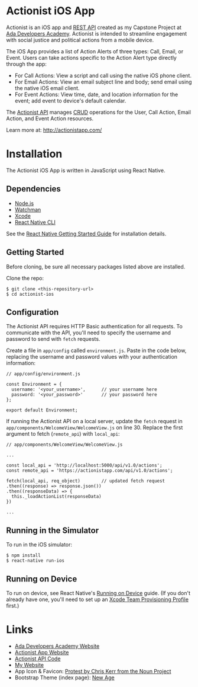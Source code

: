 # Actionist iOS App
Actionist is an iOS app and [REST API](https://github.com/brookseakate/actionist-api) created as my Capstone Project at [Ada Developers Academy](http://adadevelopersacademy.org/). Actionist is intended to streamline engagement with social justice and political actions from a mobile device.

The iOS App provides a list of Action Alerts of three types: Call, Email, or Event. Users can take actions specific to the Action Alert type directly through the app:
- For Call Actions: View a script and call using the native iOS phone client.
- For Email Actions: View an email subject line and body; send email using the native iOS email client.
- For Event Actions: View time, date, and location information for the event; add event to device's default calendar.

The [Actionist API](https://github.com/brookseakate/actionist-api) manages [CRUD](https://en.wikipedia.org/wiki/Create,_read,_update_and_delete) operations for the User, Call Action, Email Action, and Event Action resources.

Learn more at: http://actionistapp.com/

# Installation
The Actionist iOS App is written in JavaScript using React Native.
## Dependencies
- [Node.js](https://nodejs.org/en/)
- [Watchman](https://facebook.github.io/watchman/)
- [Xcode](https://itunes.apple.com/us/app/xcode/id497799835)
- [React Native CLI](https://www.npmjs.com/package/react-native-cli)

See the [React Native Getting Started Guide](https://facebook.github.io/react-native/docs/getting-started.html) for installation details.

## Getting Started
Before cloning, be sure all necessary packages listed above are installed.

Clone the repo:
```
$ git clone <this-repository-url>
$ cd actionist-ios
```

## Configuration
The Actionist API requires HTTP Basic authentication for all requests. To communicate with the API, you'll need to specify the username and password to send with `fetch` requests.

Create a file in `app/config` called `environment.js`. Paste in the code below, replacing the username and password values with your authentication information:

```
// app/config/environment.js

const Environment = {
  username: '<your_username>',      // your username here
  password: '<your_password>'       // your password here
};

export default Environment;

```

If running the Actionist API on a local server, update the `fetch` request in `app/components/WelcomeView/WelcomeView.js` on line 30. Replace the first argument to fetch (`remote_api`) with `local_api`:

```
// app/components/WelcomeView/WelcomeView.js

...

const local_api = 'http://localhost:5000/api/v1.0/actions';
const remote_api = 'https://actionistapp.com/api/v1.0/actions';

fetch(local_api, req_object)        // updated fetch request
.then((response) => response.json())
.then((responseData) => {
  this._loadActionList(responseData)
})

...
```

## Running in the Simulator
To run in the iOS simulator:
```
$ npm install
$ react-native run-ios
```

## Running on Device
To run on device, see React Native's [Running on Device](https://facebook.github.io/react-native/docs/running-on-device.html) guide. (If you don't already have one, you'll need to set up an [Xcode Team Provisioning Profile](https://developer.apple.com/library/content/documentation/IDEs/Conceptual/AppDistributionGuide/ConfiguringYourApp/ConfiguringYourApp.html#//apple_ref/doc/uid/TP40012582-CH28-SW7) first.)

# Links
- [Ada Developers Academy Website](http://adadevelopersacademy.org/)
- [Actionist App Website](https://actionistapp.com)
- [Actionist API Code](https://github.com/brookseakate/actionist-api)
- [My Website](http://kateshaffer.com)
- App Icon & Favicon: [Protest by Chris Kerr from the Noun Project](https://thenounproject.com/term/fist/15242)
- Bootstrap Theme (index page):
[New Age](https://startbootstrap.com/template-overviews/new-age/)
